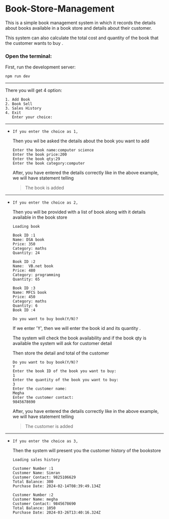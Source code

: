 # Book-Store-Management
This is a simple book management system in which it records the details about books available in a book store and details about their customer.

This system can also calculate the total cost and quantity of the book that the customer wants to buy .


### Open the terminal:

First, run the development server:

`npm run dev`

---


There you will get 4 option:

```
1. Add Book
2. Book Sell
3. Sales History
4. Exit
   Enter your choice:
   ```
---

- `If you enter the choice as 1,`

    Then you wil be asked the details about the book you want to add

    ```
    Enter the book name:computer science
    Enter the book price:200
    Enter the book qty:29
    Enter the book category:computer
    ```
    After, you have entered the details correctly like in the above example, we will have statement telling

    >The book is added

---
- `If you enter the choice as 2,`

    Then you will be provided with a list of book along with it details available in the book store 
 
  ```
  Loading book 

  Book ID :1
  Name: DSA book
  Price: 350
  Category: maths
  Quantity: 24

  Book ID :2  
  Name:  VB.net book
  Price: 480
  Category: programming
  Quantity: 65

  Book ID :3
  Name: MFCS book
  Price: 450
  Category: maths
  Quantity: 6
  Book ID :4

  Do you want to buy book(Y/N)?
  ```
  If we enter 'Y',
  then we will enter the book id and its quantity .

  The system will check the book availability and if the book qty is available the system will ask for customer detail

  Then store the detail and total of the customer 
  ```
  Do you want to buy book(Y/N)?
  Y
  Enter the book ID of the book you want to buy:
  1
  Enter the quantity of the book you want to buy:
  3
  Enter the customer name:
  Megha
  Enter the customer contact:
  9845678690
  ```
  After, you have entered the details correctly like in the above example, we will have statement telling
  >The customer is added
---

- `If you enter the choice as 3,`

  Then the system will present you the customer history of the bookstore 
  ```
  Loading sales history
  
  Customer Number :1
  Customer Name: Simran
  Customer Contact: 9825106629
  Total Balance: 300
  Purchase Date: 2024-02-14T08:39:49.134Z
  
  Customer Number :2
  Customer Name: megha
  Customer Contact: 9845678690
  Total Balance: 1050
  Purchase Date: 2024-03-26T13:40:16.324Z 
  ```
